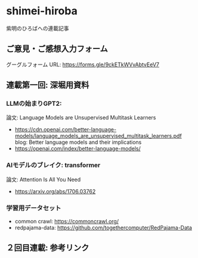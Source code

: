 # shimei-hiroba
紫明のひろばへの連載記事

## ご意見・ご感想入力フォーム
グーグルフォーム
URL: https://forms.gle/9ckETkWVvAbtvEeV7

## 連載第一回: 深堀用資料

### LLMの始まりGPT2:  
論文: Language Models are Unsupervised Multitask Learners     
- https://cdn.openai.com/better-language-models/language_models_are_unsupervised_multitask_learners.pdf     
blog: Better language models and their implications     
- https://openai.com/index/better-language-models/

### AIモデルのブレイク: transformer
論文: Attention Is All You Need
- https://arxiv.org/abs/1706.03762


### 学習用データセット
- common crawl: https://commoncrawl.org/
- redpajama-data: https://github.com/togethercomputer/RedPajama-Data


## ２回目連載: 参考リンク

